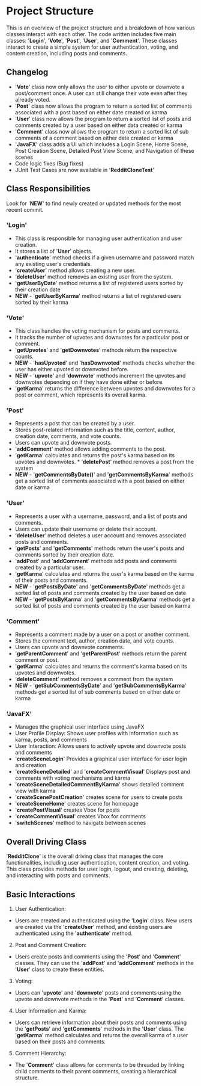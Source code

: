 # Project Structure
This is an overview of the project structure and a breakdown of how various classes interact with each other. The code written includes five main classes: '**Login**', '**Vote**', '**Post**', '**User**', and '**Comment**'. These classes interact to create a simple system for user authentication, voting, and content creation, including posts and comments.

## Changelog
* '**Vote**' class now only allows the user to either upvote or downvote a post/comment once. A user can still change their vote even after they already voted.
* '**Post**' class now allows the program to return a sorted list of comments associated with a post based on either date created or karma
* '**User**' class now allows the program to return a sorted list of posts and comments created by a user based on either data created or karma
* '**Comment**' class now allows the program to return a sorted list of sub comments of a comment based on either date created or karma
* '**JavaFX**' class adds a UI which includes a Login Scene, Home Scene, Post Creation Scene, Detailed Post View Scene, and Navigation of these scenes
* Code logic fixes (Bug fixes)
* JUnit Test Cases are now available in '**RedditCloneTest**'

## Class Responsibilities
Look for '**NEW**' to find newly created or updated methods for the most recent commit.

### 'Login'
* This class is responsible for managing user authentication and user creation.
* It stores a list of '**User**' objects.
* '**authenticate**' method checks if a given username and password match any existing user's credentials.
* '**createUser**' method allows creating a new user.
* ‘**deleteUser**’ method removes an existing user from the system.
* '**getUserByDate**' method returns a list of registered users sorted by their creation date
*  **NEW** - '**getUserByKarma**' method returns a list of registered users sorted by their karma

### 'Vote'
* This class handles the voting mechanism for posts and comments.
* It tracks the number of upvotes and downvotes for a particular post or comment.
* '**getUpvotes**' and '**getDownvotes**' methods return the respective counts.
* **NEW** - '**hasUpvoted**' and '**hasDownvoted**' methods checks whether the user has either upvoted or downvoted before.
* **NEW** - '**upvote**' and '**downvote**' methods increment the upvotes and downvotes depending on if they have done either or before.
* '**getKarma**' returns the difference between upvotes and downvotes for a post or comment, which represents its overall karma.

### 'Post'
* Represents a post that can be created by a user.
* Stores post-related information such as the title, content, author, creation date, comments, and vote counts.
* Users can upvote and downvote posts.
* '**addComment**' method allows adding comments to the post.
* '**getKarma**' calculates and returns the post's karma based on its upvotes and downvotes. * ‘**deletePost**’ method removes a post from the system
* **NEW** - '**getCommentsByDate()**' and '**getCommentsByKarma**' methods get a sorted list of comments associated with a post based on either date or karma

### 'User'
* Represents a user with a username, password, and a list of posts and comments.
* Users can update their username or delete their account.
* ‘**deleteUser**’ method deletes a user account and removes associated posts and comments.
* '**getPosts**' and '**getComments**' methods return the user's posts and comments sorted by their creation date.
* '**addPost**' and '**addComment**' methods add posts and comments created by a particular user.
* '**getKarma**' calculates and returns the user's karma based on the karma of their posts and comments.
* **NEW** - '**getPostsByDate**' and '**getCommentsByDate**' methods get a sorted list of posts and comments created by the user based on date
* **NEW** - '**getPostsByKarma**' and '**getCommentsByKarma**' methods get a sorted list of posts and comments created by the user based on karma

### 'Comment'
* Represents a comment made by a user on a post or another comment.
* Stores the comment text, author, creation date, and vote counts.
* Users can upvote and downvote comments.
* '**getParentComment**' and '**getParentPost**' methods return the parent comment or post.
* '**getKarma**' calculates and returns the comment's karma based on its upvotes and downvotes.
* ‘**deleteComment**’ method removes a comment from the system
* **NEW** - '**getSubCommentsByDate**' and '**getSubCommentsByKarma**' methods get a sorted list of sub comments based on either date or karma

### 'JavaFX'
* Manages tthe graphical user interface using JavaFX
* User Profile Display: Shows user profiles with information such as karma, posts, and comments
* User Interaction: Allows users to actively upvote and downvote posts and comments
* '**createSceneLogin**' Provides a graphical user interface for user login and creation
* '**createSceneDetailed**' and  '**createCommentVisual**' Displays post and comments with voting mechanisms and karma
* '**createSceneDetailedCommentByKarma**' shows detailed comment view with karma
* '**createScenePostCreation**' creates scene for users to create posts
* '**createSceneHome**' creates scene for homepage
* '**createPostVisual**' creates Vbox for posts
* '**createCommentVisual**' creates Vbox for comments
* '**switchScenes**' method to navigate between scenes


## Overall Driving Class
'**RedditClone**' is the overall driving class that manages the core functionalities, including user authentication, content creation, and voting. This class provides methods for user login, logout, and creating, deleting, and interacting with posts and comments.

## Basic Interactions
1. User Authentication:
  * Users are created and authenticated using the '**Login**' class. New users are created via the '**createUser**' method, and existing users are authenticated using the '**authenticate**' method.
2. Post and Comment Creation:
  * Users create posts and comments using the '**Post**' and '**Comment**' classes. They can use the '**addPost**' and '**addComment**' methods in the '**User**' class to create these entities.
3. Voting:
  * Users can '**upvote**' and '**downvote**' posts and comments using the upvote and downvote methods in the '**Post**' and '**Comment**' classes.
4. User Information and Karma:
  * Users can retrieve information about their posts and comments using the '**getPosts**' and '**getComments**' methods in the '**User**' class. The '**getKarma**' method calculates and returns the overall karma of a user based on their posts and comments.
5. Comment Hierarchy:
  * The '**Comment**' class allows for comments to be threaded by linking child comments to their parent comments, creating a hierarchical structure.
